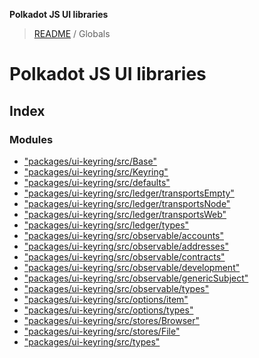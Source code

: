 **Polkadot JS UI libraries**

> [README](README.md) / Globals

# Polkadot JS UI libraries

## Index

### Modules

* ["packages/ui-keyring/src/Base"](modules/_packages_ui_keyring_src_base_.md)
* ["packages/ui-keyring/src/Keyring"](modules/_packages_ui_keyring_src_keyring_.md)
* ["packages/ui-keyring/src/defaults"](modules/_packages_ui_keyring_src_defaults_.md)
* ["packages/ui-keyring/src/ledger/transportsEmpty"](modules/_packages_ui_keyring_src_ledger_transportsempty_.md)
* ["packages/ui-keyring/src/ledger/transportsNode"](modules/_packages_ui_keyring_src_ledger_transportsnode_.md)
* ["packages/ui-keyring/src/ledger/transportsWeb"](modules/_packages_ui_keyring_src_ledger_transportsweb_.md)
* ["packages/ui-keyring/src/ledger/types"](modules/_packages_ui_keyring_src_ledger_types_.md)
* ["packages/ui-keyring/src/observable/accounts"](modules/_packages_ui_keyring_src_observable_accounts_.md)
* ["packages/ui-keyring/src/observable/addresses"](modules/_packages_ui_keyring_src_observable_addresses_.md)
* ["packages/ui-keyring/src/observable/contracts"](modules/_packages_ui_keyring_src_observable_contracts_.md)
* ["packages/ui-keyring/src/observable/development"](modules/_packages_ui_keyring_src_observable_development_.md)
* ["packages/ui-keyring/src/observable/genericSubject"](modules/_packages_ui_keyring_src_observable_genericsubject_.md)
* ["packages/ui-keyring/src/observable/types"](modules/_packages_ui_keyring_src_observable_types_.md)
* ["packages/ui-keyring/src/options/item"](modules/_packages_ui_keyring_src_options_item_.md)
* ["packages/ui-keyring/src/options/types"](modules/_packages_ui_keyring_src_options_types_.md)
* ["packages/ui-keyring/src/stores/Browser"](modules/_packages_ui_keyring_src_stores_browser_.md)
* ["packages/ui-keyring/src/stores/File"](modules/_packages_ui_keyring_src_stores_file_.md)
* ["packages/ui-keyring/src/types"](modules/_packages_ui_keyring_src_types_.md)
